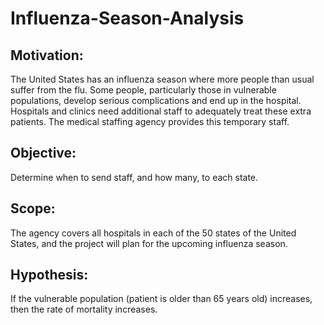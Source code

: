 # Influenza-Season-Analysis
## Motivation:
The United States has an influenza season where more people than usual suffer from
the flu. Some people, particularly those in vulnerable populations, develop serious
complications and end up in the hospital. Hospitals and clinics need additional staff to
adequately treat these extra patients. The medical staffing agency provides this
temporary staff.
## Objective:
Determine when to send staff, and how many, to each state.
## Scope:
The agency covers all hospitals in each of the 50 states of the United States, and the
project will plan for the upcoming influenza season.
## Hypothesis:
If the vulnerable population (patient is older than 65 years old) increases, then the rate
of mortality increases.
